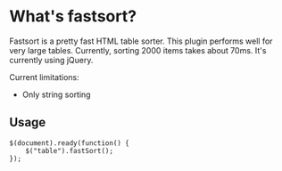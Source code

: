 # What's fastsort?

Fastsort is a pretty fast HTML table sorter. This plugin performs well for very large tables. Currently, sorting 2000 items takes about 70ms. It's currently using jQuery.

Current limitations:
 * Only string sorting

## Usage

	$(document).ready(function() {
		$("table").fastSort();
	});	